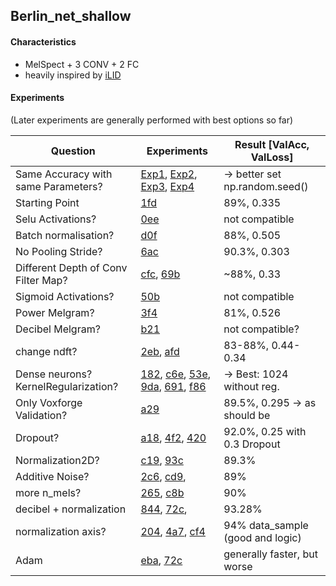 ## Berlin_net_shallow

#### Characteristics

- MelSpect + 3 CONV + 2 FC
- heavily inspired by [iLID](https://github.com/twerkmeister/iLID/blob/master/Deep%20Audio%20Paper%20Thomas%20Werkmeister%2C%20Tom%20Herold.pdf)

#### Experiments 

(Later experiments are generally performed with best options so far)

| Question                             | Experiments                                                  | Result [ValAcc, ValLoss]         |
| ------------------------------------ | ------------------------------------------------------------ | -------------------------------- |
| Same Accuracy with same Parameters?  | [Exp1](https://www.comet.ml/jotron/berlinnetmelbn/6ca1a10554844b6b8b7a21e1d82c46c2), [Exp2](https://www.comet.ml/jotron/berlinnetmelbn/f8af7798be0c4201a912a027a1ecea1e), [Exp3](https://www.comet.ml/jotron/berlinnetmelbn/40b5f03a9b8d449b905d64386700ed20), [Exp4](https://www.comet.ml/jotron/berlinnetmelbn/6accc8b7fd574b1d8d2491bdbe12b998) | → better set np.random.seed()    |
| Starting Point                       | [1fd](https://www.comet.ml/jotron/berlinnetmelbn/1fd8b827f1a34c308bb50d175a2915d0/metrics) | 89%, 0.335                       |
| Selu Activations?                    | [0ee](https://www.comet.ml/jotron/berlinnetmelbn/0ee5f7ec57e34dcca86f657bb9212508) | not compatible                   |
| Batch normalisation?                 | [d0f](https://www.comet.ml/jotron/berlinnetmelbn/d0f0ee3c8c4c4bb7b88ef183772088ab) | 88%, 0.505                       |
| No Pooling Stride?                   | [6ac](https://www.comet.ml/jotron/berlinnetmelbn/6accc8b7fd574b1d8d2491bdbe12b998/code) | 90.3%, 0.303                     |
| Different Depth of Conv Filter Map?  | [cfc](https://www.comet.ml/jotron/berlinnetmelbn/cfc9bd04407f4cdf9c84166de9ea8e95), [69b](https://www.comet.ml/jotron/berlinnetmelbn/69bdad23d4214b838a6f74e9dcad88be) | ~88%, 0.33                       |
| Sigmoid Activations?                 | [50b](https://www.comet.ml/jotron/berlinnetmelbn/50b1d48742c149d185e147616935ea6c) | not compatible                   |
| Power Melgram?                       | [3f4](https://www.comet.ml/jotron/berlinnetmelbn/3f4752f0d99e4e73afa781983042747a) | 81%, 0.526                       |
| Decibel Melgram?                     | [b21](https://www.comet.ml/jotron/berlinnetmelbn/b21b6cc1e6e64b2183bc2f6093c85e89) | not compatible?                  |
| change ndft?                         | [2eb](https://www.comet.ml/jotron/berlinnetmelbn/2eb8f3c428cb4a7da873e4984fcb6456), [afd](https://www.comet.ml/jotron/berlinnetmelbn/afd3615e04964543810c342bbd9de92f) | 83-88%, 0.44-0.34                |
| Dense neurons? KernelRegularization? | [182](https://www.comet.ml/jotron/berlinnetmelbn/1812c47216ea415881bfcd93b7bfc795/chart), [c6e](https://www.comet.ml/jotron/berlinnetmelbn/c6e63b0a32dc4b4cb4e3e7e39b4121f4), [53e](https://www.comet.ml/jotron/berlinnetmelbn/53e50f5cb2974a14962644d7b2a4ade2/code), [9da](https://www.comet.ml/jotron/berlinnetmelbn/9dab18428d504f40b4cbe3e8d3e692cf/metrics), [691](https://www.comet.ml/jotron/berlinnetmelbn/691c7ceb14bd433ab7b5e47cd4d357e9), [f86](https://www.comet.ml/jotron/berlinnetmelbn/f865b0956d5b4c4090be4667409c309f) | → Best: 1024 without reg.        |
| Only Voxforge Validation?            | [a29](https://www.comet.ml/jotron/berlinnetmelbn/a29686bfcdd34d289bb164f23b8459bc) | 89.5%, 0.295 → as should be      |
| Dropout?                             | [a18](https://www.comet.ml/jotron/berlinnetmelbn/a188a189ff614e1bab7df68d111f0c23), [4f2](https://www.comet.ml/jotron/berlinnetmelbn/4f210604c8c34a97824334954d076393), [420](https://www.comet.ml/jotron/berlinnetmelbn/420f08900e3b4660888069d4d77587ad) | 92.0%, 0.25 with 0.3 Dropout     |
| Normalization2D?                     | [c19](https://www.comet.ml/jotron/berlinnetmelbn/c1968adb64124dbfa8ad01ac7a9f9928), [93c](https://www.comet.ml/jotron/berlinnetmelbn/93cb2e51239c4fd791c27a24659d073b) | 89.3%                            |
| Additive Noise?                      | [2c6](https://www.comet.ml/jotron/berlinnetmelbn/2c695397dc9849568428c0c7de311ee5), [cd9](https://www.comet.ml/jotron/berlinnetmelbn/cd9bc3dbd2c144719b28d83014bd6c5a), | 89%                              |
| more n_mels?                         | [265](https://www.comet.ml/jotron/berlinnetmelbn/2656d55eb5214518b79542cc040f52ff), [c8b](https://www.comet.ml/jotron/berlinnetmelbn/c8b1aebb0ced419ab6350c9d35422185) | 90%                              |
| decibel + normalization              | [844](https://www.comet.ml/jotron/berlinnetmelbn/8446c3bf114343f5871dd17326ddd3bd), [72c](https://www.comet.ml/jotron/berlinnetmelbn/72c54aa6dc7c480fad14e24111303a6f), | 93.28%                           |
| normalization axis?                  | [204](https://www.comet.ml/jotron/berlinnetmelbn/204ee347c02e407798a4c12a530e7af3), [4a7](https://www.comet.ml/jotron/berlinnetmelbn/4a73f9a68f8f41b5bf5f2b0c4f45c454/chart), [cf4](https://www.comet.ml/jotron/berlinnetmelbn/cf46c6503c6947c5bbfba3513f3adac0) | 94% data_sample (good and logic) |
| Adam                                 | [eba](https://www.comet.ml/jotron/berlinnetmelbn/ebafc388bfa940fc9e742dd4c008a328), [72c](https://www.comet.ml/jotron/berlinnetmelbn/72c54aa6dc7c480fad14e24111303a6f) | generally faster, but worse      |

